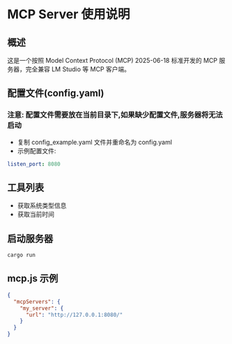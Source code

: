 # MCP Server 使用说明

## 概述

这是一个按照 Model Context Protocol (MCP) 2025-06-18 标准开发的 MCP 服务器，完全兼容 LM Studio 等 MCP 客户端。

## 配置文件(config.yaml)
### 注意: 配置文件需要放在当前目录下,如果缺少配置文件,服务器将无法启动
- 复制 config_example.yaml 文件并重命名为 config.yaml
- 示例配置文件:

```yaml
listen_port: 8080

```
## 工具列表
- 获取系统类型信息
- 获取当前时间

## 启动服务器

```bash
cargo run
```

## mcp.js 示例

```json
{
  "mcpServers": {
    "my_server": {
      "url": "http://127.0.0.1:8080/"
    }
  }
}

```